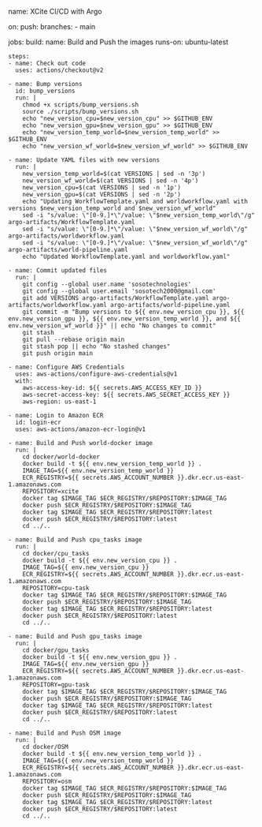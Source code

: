 name: XCite CI/CD with Argo

on:
  push:
    branches:
      - main

jobs:
  build:
    name: Build and Push the images
    runs-on: ubuntu-latest

    steps:
    - name: Check out code
      uses: actions/checkout@v2

    - name: Bump versions
      id: bump_versions
      run: |
        chmod +x scripts/bump_versions.sh
        source ./scripts/bump_versions.sh
        echo "new_version_cpu=$new_version_cpu" >> $GITHUB_ENV
        echo "new_version_gpu=$new_version_gpu" >> $GITHUB_ENV
        echo "new_version_temp_world=$new_version_temp_world" >> $GITHUB_ENV
        echo "new_version_wf_world=$new_version_wf_world" >> $GITHUB_ENV

    - name: Update YAML files with new versions
      run: |
        new_version_temp_world=$(cat VERSIONS | sed -n '3p')
        new_version_wf_world=$(cat VERSIONS | sed -n '4p')
        new_version_cpu=$(cat VERSIONS | sed -n '1p')
        new_version_gpu=$(cat VERSIONS | sed -n '2p')
        echo "Updating WorkflowTemplate.yaml and worldworkflow.yaml with versions $new_version_temp_world and $new_version_wf_world"
        sed -i "s/value: \"[0-9.]*\"/value: \"$new_version_temp_world\"/g" argo-artifacts/WorkflowTemplate.yaml
        sed -i "s/value: \"[0-9.]*\"/value: \"$new_version_wf_world\"/g" argo-artifacts/worldworkflow.yaml
        sed -i "s/value: \"[0-9.]*\"/value: \"$new_version_wf_world\"/g" argo-artifacts/world-pipeline.yaml
        echo "Updated WorkflowTemplate.yaml and worldworkflow.yaml"

    - name: Commit updated files
      run: |
        git config --global user.name 'sosotechnologies'
        git config --global user.email 'sosotech2000@gmail.com'
        git add VERSIONS argo-artifacts/WorkflowTemplate.yaml argo-artifacts/worldworkflow.yaml argo-artifacts/world-pipeline.yaml
        git commit -m "Bump versions to ${{ env.new_version_cpu }}, ${{ env.new_version_gpu }}, ${{ env.new_version_temp_world }}, and ${{ env.new_version_wf_world }}" || echo "No changes to commit"
        git stash
        git pull --rebase origin main
        git stash pop || echo "No stashed changes"
        git push origin main

    - name: Configure AWS Credentials
      uses: aws-actions/configure-aws-credentials@v1
      with:
        aws-access-key-id: ${{ secrets.AWS_ACCESS_KEY_ID }}
        aws-secret-access-key: ${{ secrets.AWS_SECRET_ACCESS_KEY }}
        aws-region: us-east-1

    - name: Login to Amazon ECR
      id: login-ecr
      uses: aws-actions/amazon-ecr-login@v1

    - name: Build and Push world-docker image
      run: |
        cd docker/world-docker
        docker build -t ${{ env.new_version_temp_world }} .
        IMAGE_TAG=${{ env.new_version_temp_world }}
        ECR_REGISTRY=${{ secrets.AWS_ACCOUNT_NUMBER }}.dkr.ecr.us-east-1.amazonaws.com
        REPOSITORY=xcite
        docker tag $IMAGE_TAG $ECR_REGISTRY/$REPOSITORY:$IMAGE_TAG
        docker push $ECR_REGISTRY/$REPOSITORY:$IMAGE_TAG
        docker tag $IMAGE_TAG $ECR_REGISTRY/$REPOSITORY:latest
        docker push $ECR_REGISTRY/$REPOSITORY:latest
        cd ../..

    - name: Build and Push cpu_tasks image
      run: |
        cd docker/cpu_tasks
        docker build -t ${{ env.new_version_cpu }} .
        IMAGE_TAG=${{ env.new_version_cpu }}
        ECR_REGISTRY=${{ secrets.AWS_ACCOUNT_NUMBER }}.dkr.ecr.us-east-1.amazonaws.com
        REPOSITORY=cpu-task
        docker tag $IMAGE_TAG $ECR_REGISTRY/$REPOSITORY:$IMAGE_TAG
        docker push $ECR_REGISTRY/$REPOSITORY:$IMAGE_TAG
        docker tag $IMAGE_TAG $ECR_REGISTRY/$REPOSITORY:latest
        docker push $ECR_REGISTRY/$REPOSITORY:latest
        cd ../..

    - name: Build and Push gpu_tasks image
      run: |
        cd docker/gpu_tasks
        docker build -t ${{ env.new_version_gpu }} .
        IMAGE_TAG=${{ env.new_version_gpu }}
        ECR_REGISTRY=${{ secrets.AWS_ACCOUNT_NUMBER }}.dkr.ecr.us-east-1.amazonaws.com
        REPOSITORY=gpu-task
        docker tag $IMAGE_TAG $ECR_REGISTRY/$REPOSITORY:$IMAGE_TAG
        docker push $ECR_REGISTRY/$REPOSITORY:$IMAGE_TAG
        docker tag $IMAGE_TAG $ECR_REGISTRY/$REPOSITORY:latest
        docker push $ECR_REGISTRY/$REPOSITORY:latest
        cd ../..

    - name: Build and Push OSM image
      run: |
        cd docker/OSM
        docker build -t ${{ env.new_version_temp_world }} .
        IMAGE_TAG=${{ env.new_version_temp_world }}
        ECR_REGISTRY=${{ secrets.AWS_ACCOUNT_NUMBER }}.dkr.ecr.us-east-1.amazonaws.com
        REPOSITORY=osm
        docker tag $IMAGE_TAG $ECR_REGISTRY/$REPOSITORY:$IMAGE_TAG
        docker push $ECR_REGISTRY/$REPOSITORY:$IMAGE_TAG
        docker tag $IMAGE_TAG $ECR_REGISTRY/$REPOSITORY:latest
        docker push $ECR_REGISTRY/$REPOSITORY:latest
        cd ../..
